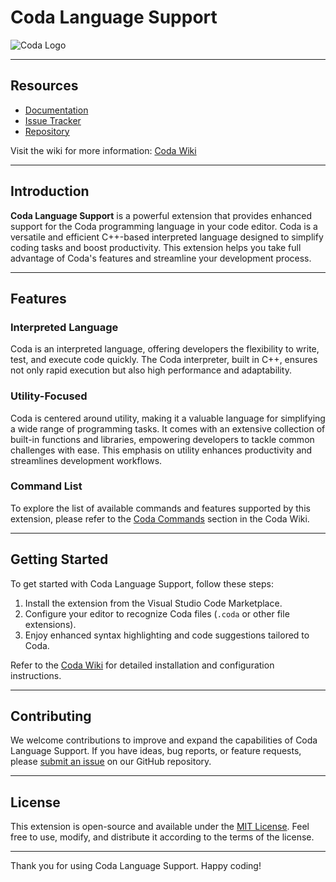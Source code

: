 # Coda Language Support

![Coda Logo](https://repository-images.githubusercontent.com/631995861/fa5babb0-27af-4a4c-9c80-1fb93da6c7d3)

---

## Resources

- [Documentation](https://github.com/SujalChoudhari/Coda/wiki)
- [Issue Tracker](https://github.com/SujalChoudhari/Coda/issues)
- [Repository](https://github.com/SujalChoudhari/Coda)


Visit the wiki for more information: [Coda Wiki](https://github.com/SujalChoudhari/Coda/wiki)

---

## Introduction

**Coda Language Support** is a powerful extension that provides enhanced support for the Coda programming language in your code editor. Coda is a versatile and efficient C++-based interpreted language designed to simplify coding tasks and boost productivity. This extension helps you take full advantage of Coda's features and streamline your development process.

---

## Features

### Interpreted Language

Coda is an interpreted language, offering developers the flexibility to write, test, and execute code quickly. The Coda interpreter, built in C++, ensures not only rapid execution but also high performance and adaptability.

### Utility-Focused

Coda is centered around utility, making it a valuable language for simplifying a wide range of programming tasks. It comes with an extensive collection of built-in functions and libraries, empowering developers to tackle common challenges with ease. This emphasis on utility enhances productivity and streamlines development workflows.

### Command List

To explore the list of available commands and features supported by this extension, please refer to the [Coda Commands](https://github.com/SujalChoudhari/Coda/wiki/Command-List) section in the Coda Wiki.

---

## Getting Started

To get started with Coda Language Support, follow these steps:

1. Install the extension from the Visual Studio Code Marketplace.
2. Configure your editor to recognize Coda files (`.coda` or other file extensions).
3. Enjoy enhanced syntax highlighting and code suggestions tailored to Coda.

Refer to the [Coda Wiki](https://github.com/SujalChoudhari/Coda/wiki) for detailed installation and configuration instructions.

---

## Contributing

We welcome contributions to improve and expand the capabilities of Coda Language Support. If you have ideas, bug reports, or feature requests, please [submit an issue](https://github.com/SujalChoudhari/Coda/issues) on our GitHub repository.

---

## License

This extension is open-source and available under the [MIT License](https://github.com/SujalChoudhari/Coda/blob/main/LICENSE). Feel free to use, modify, and distribute it according to the terms of the license.

---

Thank you for using Coda Language Support. Happy coding!
